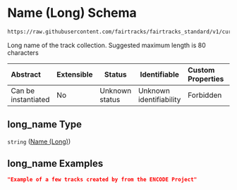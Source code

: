 # Name (Long) Schema

```txt
https://raw.githubusercontent.com/fairtracks/fairtracks_standard/v1/current/json/schema/fairtracks.schema.json#/properties/collection_info/properties/long_name
```

Long name of the track collection. Suggested maximum length is 80 characters


| Abstract            | Extensible | Status         | Identifiable            | Custom Properties | Additional Properties | Access Restrictions | Defined In                                                                               |
| :------------------ | ---------- | -------------- | ----------------------- | :---------------- | --------------------- | ------------------- | ---------------------------------------------------------------------------------------- |
| Can be instantiated | No         | Unknown status | Unknown identifiability | Forbidden         | Allowed               | none                | [fairtracks.schema.json\*](../json/schema/fairtracks.schema.json "open original schema") |

## long_name Type

`string` ([Name (Long)](fairtracks-properties-track-collection-info-properties-name-long.md))

## long_name Examples

```json
"Example of a few tracks created by from the ENCODE Project"
```

